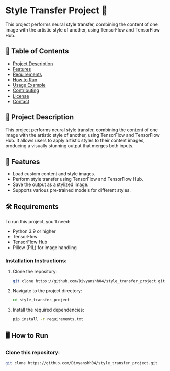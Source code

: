 # Style Transfer Project 🎨

This project performs neural style transfer, combining the content of one image with the artistic style of another, using TensorFlow and TensorFlow Hub.

## 📝 Table of Contents
- [Project Description](#project-description)
- [Features](#features)
- [Requirements](#requirements)
- [How to Run](#how-to-run)
- [Usage Example](#usage-example)
- [Contributing](#contributing)
- [License](#license)
- [Contact](#contact)

## 📜 Project Description
This project performs neural style transfer, combining the content of one image with the artistic style of another, using TensorFlow and TensorFlow Hub. It allows users to apply artistic styles to their content images, producing a visually stunning output that merges both inputs.

## 🚀 Features
- Load custom content and style images.
- Perform style transfer using TensorFlow and TensorFlow Hub.
- Save the output as a stylized image.
- Supports various pre-trained models for different styles.

## 🛠️ Requirements
To run this project, you'll need:
- Python 3.9 or higher
- TensorFlow
- TensorFlow Hub
- Pillow (PIL) for image handling

### Installation Instructions:
1. Clone the repository:
   ```bash
   git clone https://github.com/Divyanshh04/style_transfer_project.git
   
2. Navigate to the project directory:
   ```bash
   cd style_transfer_project
   
3. Install the required dependencies:
   ```bash
   pip install -r requirements.txt

## 🖥️ How to Run

### Clone this repository:
```bash
git clone https://github.com/Divyanshh04/style_transfer_project.git







